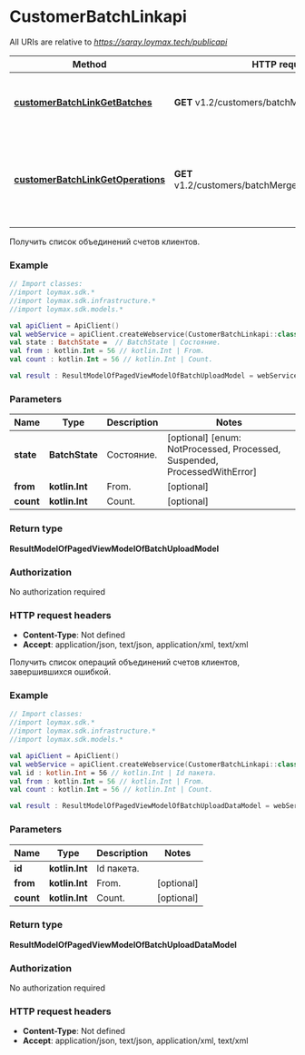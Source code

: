 # CustomerBatchLinkapi

All URIs are relative to *https://saray.loymax.tech/publicapi*

Method | HTTP request | Description
------------- | ------------- | -------------
[**customerBatchLinkGetBatches**](CustomerBatchLinkapi.md#customerBatchLinkGetBatches) | **GET** v1.2/customers/batchMerge | Получить список объединений счетов клиентов.
[**customerBatchLinkGetOperations**](CustomerBatchLinkapi.md#customerBatchLinkGetOperations) | **GET** v1.2/customers/batchMerge/{id}/FailedOperations | Получить список операций объединений счетов клиентов, завершившихся ошибкой.



Получить список объединений счетов клиентов.

### Example
```kotlin
// Import classes:
//import loymax.sdk.*
//import loymax.sdk.infrastructure.*
//import loymax.sdk.models.*

val apiClient = ApiClient()
val webService = apiClient.createWebservice(CustomerBatchLinkapi::class.java)
val state : BatchState =  // BatchState | Состояние.
val from : kotlin.Int = 56 // kotlin.Int | From.
val count : kotlin.Int = 56 // kotlin.Int | Count.

val result : ResultModelOfPagedViewModelOfBatchUploadModel = webService.customerBatchLinkGetBatches(state, from, count)
```

### Parameters

Name | Type | Description  | Notes
------------- | ------------- | ------------- | -------------
 **state** | **BatchState**| Состояние. | [optional] [enum: NotProcessed, Processed, Suspended, ProcessedWithError]
 **from** | **kotlin.Int**| From. | [optional]
 **count** | **kotlin.Int**| Count. | [optional]

### Return type

**ResultModelOfPagedViewModelOfBatchUploadModel**

### Authorization

No authorization required

### HTTP request headers

 - **Content-Type**: Not defined
 - **Accept**: application/json, text/json, application/xml, text/xml


Получить список операций объединений счетов клиентов, завершившихся ошибкой.

### Example
```kotlin
// Import classes:
//import loymax.sdk.*
//import loymax.sdk.infrastructure.*
//import loymax.sdk.models.*

val apiClient = ApiClient()
val webService = apiClient.createWebservice(CustomerBatchLinkapi::class.java)
val id : kotlin.Int = 56 // kotlin.Int | Id пакета.
val from : kotlin.Int = 56 // kotlin.Int | From.
val count : kotlin.Int = 56 // kotlin.Int | Count.

val result : ResultModelOfPagedViewModelOfBatchUploadDataModel = webService.customerBatchLinkGetOperations(id, from, count)
```

### Parameters

Name | Type | Description  | Notes
------------- | ------------- | ------------- | -------------
 **id** | **kotlin.Int**| Id пакета. |
 **from** | **kotlin.Int**| From. | [optional]
 **count** | **kotlin.Int**| Count. | [optional]

### Return type

**ResultModelOfPagedViewModelOfBatchUploadDataModel**

### Authorization

No authorization required

### HTTP request headers

 - **Content-Type**: Not defined
 - **Accept**: application/json, text/json, application/xml, text/xml

